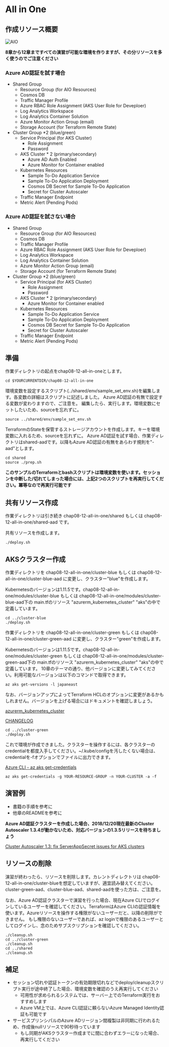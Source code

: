 # All in One

## 作成リソース概要

![AIO](https://github.com/ToruMakabe/Understanding-K8s/blob/master/pics/ch-aio.jpg?raw=true "AIO")

__8章から12章まですべての演習が可能な環境を作りますが、その分リソースを多く使うのでご注意ください__

### Azure AD認証を試す場合

* Shared Group
  * Resource Group (for AIO Resources)
  * Cosmos DB
  * Traffic Manager Profile
  * Azure RBAC Role Assignment (AKS User Role for Deveploer)
  * Log Analytics Workspace
  * Log Analytics Container Solution
  * Azure Monitor Action Group (email)
  * Storage Account (for Terraform Remote State)
* Cluster Group *2 (blue/green)
  * Service Principal (for AKS Cluster)
    * Role Assignment
    * Password
  * AKS Cluster * 2 (primary/secondary)
    * Azure AD Auth Enabled
    * Azure Monitor for Container enabled
  * Kubernetes Resources
    * Sample To-Do Application Service
    * Sample To-Do Application Deployment
    * Cosmos DB Secret for Sample To-Do Application
    * Secret for Cluster Autoscaler
  * Traffic Manager Endpoint
  * Metric Alert (Pending Pods)

### Azure AD認証を試さない場合

* Shared Group
  * Resource Group (for AIO Resources)
  * Cosmos DB
  * Traffic Manager Profile
  * Azure RBAC Role Assignment (AKS User Role for Deveploer)
  * Log Analytics Workspace
  * Log Analytics Container Solution
  * Azure Monitor Action Group (email)
  * Storage Account (for Terraform Remote State)
* Cluster Group *2 (blue/green)
  * Service Principal (for AKS Cluster)
    * Role Assignment
    * Password
  * AKS Cluster * 2 (primary/secondary)
    * Azure Monitor for Container enabled
  * Kubernetes Resources
    * Sample To-Do Application Service
    * Sample To-Do Application Deployment
    * Cosmos DB Secret for Sample To-Do Application
    * Secret for Cluster Autoscaler
  * Traffic Manager Endpoint
  * Metric Alert (Pending Pods)

## 準備

作業ディレクトリの起点をchap08-12-all-in-oneとします。

```
cd $YOURCURRENTDIR/chap08-12-all-in-one
```

環境変数を設定するスクリプト(../shared/env/sample_set_env.sh)を編集します。各変数の詳細はスクリプトに記述しました。
Azure AD認証の有無で設定する変数が変わりますので、ご注意を。
編集したら、実行します。環境変数にセットしたいため、sourceを忘れずに。

```
source ../shared/env/sample_set_env.sh
```

TerraformのStateを保管するストレージアカウントを作成します。キーを環境変数に入れるため、sourceを忘れずに。
Azure AD認証を試す場合、作業ディレクトリはshared-aadです。以降もAzure AD認証の有無をあらわす規則を"-aad"とします。

```
cd shared
source ./prep.sh
```

__このサンプルのTerraformとbashスクリプトは環境変数を使います。セッションを中断した/切れてしまった場合には、上記2つのスクリプトを再実行してください。冪等なので再実行可能です__

## 共有リソース作成

作業ディレクトリは引き続き chap08-12-all-in-one/shared もしくは chap08-12-all-in-one/shared-aad です。

共有リソースを作成します。

```
./deploy.sh
```

## AKSクラスター作成 

作業ディレクトリを chap08-12-all-in-one/cluster-blue もしくは chap08-12-all-in-one/cluster-blue-aad に変更し、クラスター"blue"を作成します。

Kubernetesのバージョンは1.11.5です。chap08-12-all-in-one/modules/cluster-blue もしくは chap08-12-all-in-one/modules/cluster-blue-aad下の main.tfのリソース "azurerm_kubernetes_cluster" "aks"の中で定義しています。

```
cd ../cluster-blue
./deploy.sh
```

作業ディレクトリを chap08-12-all-in-one/cluster-green もしくは chap08-12-all-in-one/cluster-green-aad に変更し、クラスター"green"を作成します。

Kubernetesのバージョンは1.11.5です。chap08-12-all-in-one/modules/cluster-green もしくは chap08-12-all-in-one/modules/cluster-green-aad下の main.tfのリソース "azurerm_kubernetes_cluster" "aks"の中で定義しています。
10章のテーマの通り、他バージョンに変更してみてください。利用可能なバージョンは以下のコマンドで取得できます。


```
az aks get-versions -l japaneast
```

なお、バージョンアップによってTerraform HCLのオプションに変更があるかもしれません。バージョンを上げる場合にはドキュメントを確認しましょう。

[azurerm_kubernetes_cluster](https://www.terraform.io/docs/providers/azurerm/r/kubernetes_cluster.html)

[CHANGELOG](https://github.com/terraform-providers/terraform-provider-azurerm/blob/master/CHANGELOG.md)

```
cd ../cluster-green
./deploy.sh
```

これで環境が作成できました。クラスターを操作するには、各クラスターのcredentialを都度入手してください。~/.kube/configを汚したくない場合は、credentialを-fオプションでファイルに出力できます。

[Azure CLI - az aks get-credentials](https://docs.microsoft.com/en-us/cli/azure/aks?view=azure-cli-latest#az-aks-get-credentials)

```
az aks get-credentials -g YOUR-RESOURCE-GROUP -n YOUR-CLUSTER -a -f
```

## 演習例

* 書籍の手順を参考に
* 他章のREADMEを参考に

__Azure AD認証クラスターを作成した場合、2018/12/20現在最新のCluster Autoscaler 1.3.4が動かないため、対応バージョンの1.3.5リリースを待ちましょう__

[Cluster Autoscaler 1.3: fix ServerAppSecret issues for AKS clusters](https://github.com/kubernetes/autoscaler/pull/1415)


## リソースの削除

演習が終わったら、リソースを削除します。カレントディレクトリは chap08-12-all-in-one/cluster-blueを想定していますが、適宜読み替えてください。
cluster-green-aad、cluster-blue-aad、shared-aadを使った方は、ご注意を。

なお、Azure AD認証クラスターで演習を行った場合、現在Azure CLIでログインしているユーザーを確認してください。TerraformはAzure CLIの認証情報を使います。Azureリソースを操作する権限がないユーザーだと、以降の削除ができません。
もし権限のないユーザーであれば、az loginで権限のあるユーザーとしてログインし、念のためサブスクリプションを確認してください。

```
./cleanup.sh
cd ../cluster-green
./cleanup.sh
cd ../shared
./cleanup.sh
```

## 補足

* セッション切れや認証トークンの有効期限切れなどでdeploy/cleanupスクリプト実行が途中終了した場合、環境変数を確認のうえ再実行してください
  * 可用性が求められるシステムでは、サーバー上でのTerraform実行をおすすめします
  * Azure VM上では、Azure CLI認証に頼らないAzure Managed Identity認証も可能です
* サービスプリンシパルのAzure ADリージョン間複製は非同期に行われるため、作成後nullリソースで90秒待っています
  * もし同期がAKSクラスター作成までに間に合わずエラーになった場合、再実行してください